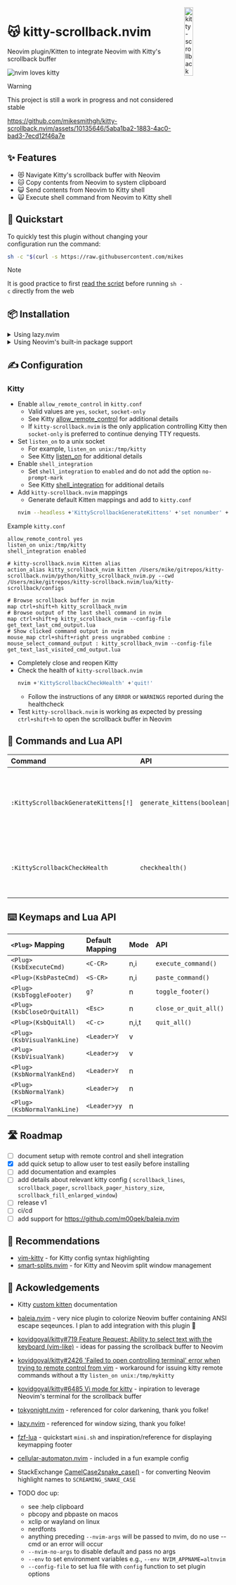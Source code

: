 <img src="https://github.com/mikesmithgh/kitty-scrollback.nvim/assets/10135646/a7357844-e0e4-4053-8c77-6d129528504f" alt="kitty-scrollback" style="width: 20%" align="right" />

# 😽 kitty-scrollback.nvim
Neovim plugin/Kitten to integrate Neovim with Kitty's scrollback buffer

![nvim loves kitty](https://img.shields.io/static/v1?style=fl&label=%E2%9D%A4%EF%B8%8F&message=%F0%9F%90%B1&logo=neovim&labelColor=282828&logoColor=8faa80&color=282828)
> [!WARNING]  
> This project is still a work in progress and not considered stable

https://github.com/mikesmithgh/kitty-scrollback.nvim/assets/10135646/5aba1ba2-1883-4ac0-bad3-7ecd12f46a7e

## ✨ Features
- 😻 Navigate Kitty's scrollback buffer with Neovim
- 🐱 Copy contents from Neovim to system clipboard
- 😺 Send contents from Neovim to Kitty shell
- 🙀 Execute shell command from Neovim to Kitty shell

## 🏃 Quickstart

To quickly test this plugin without changing your configuration run the command:
```sh
sh -c "$(curl -s https://raw.githubusercontent.com/mikesmithgh/kitty-scrollback.nvim/main/scripts/mini.sh)"
```
> [!NOTE]  
> It is good practice to first
> [read the script](https://github.com/mikesmithgh/kitty-scrollback.nvim/blob/main/scripts/mini.sh)
> before running `sh -c` directly from the web

## 📦 Installation

<details>

<summary>Using lazy.nvim</summary>

### [lazy.nvim](https://github.com/folke/lazy.nvim)
```lua
  {
    'mikesmithgh/kitty-scrollback.nvim',
    enabled = true,
    lazy = true,
    cmd = { 'KittyScrollbackGenerateKittens', 'KittyScrollbackCheckHealth' },
    config = function()
      require('kitty-scrollback').setup()
    end,
  }
```

</details>
<details>

<summary>Using Neovim's built-in package support </summary>

### [pack](https://neovim.io/doc/user/usr_05.html#05.4)
```bash
mkdir -p "$HOME/.local/share/nvim/site/pack/mikesmithgh/start/"
cd $HOME/.local/share/nvim/site/pack/mikesmithgh/start
git clone git@github.com:mikesmithgh/kitty-scrollback.nvim.git
nvim -u NONE -c "helptags kitty-scrollback.nvim/doc" -c q
mkdir -p "$HOME/.config/nvim"
echo "require('kitty-scrollback').setup()" >> "$HOME/.config/nvim/init.lua"
```

</details>

## ✍️ Configuration

### Kitty
- Enable `allow_remote_control` in `kitty.conf`
  - Valid values are `yes`, `socket`, `socket-only`
  - See Kitty [allow_remote_control](https://sw.kovidgoyal.net/kitty/conf/#opt-kitty.allow_remote_control) for additional details
  - If `kitty-scrollback.nvim` is the only application controlling Kitty then `socket-only` is preferred to continue denying TTY requests.
- Set `listen_on` to a unix socket
  - For example, `listen_on unix:/tmp/kitty`
  - See Kitty [listen_on](https://sw.kovidgoyal.net/kitty/conf/#opt-kitty.listen_on) for additional details
- Enable `shell_integration`
  - Set `shell_integration` to `enabled` and do not add the option `no-prompt-mark`
  - See Kitty [shell_integration](https://sw.kovidgoyal.net/kitty/conf/#opt-kitty.shell_integration) for additional details
- Add `kitty-scrollback.nvim` mappings
  - Generate default Kitten mappings and add to `kitty.conf`
  ```sh
  nvim --headless +'KittyScrollbackGenerateKittens' +'set nonumber' +'set norelativenumber' +'%print' +'quit!' 2>&1
  ```

Example `kitty.conf`
```kitty
allow_remote_control yes
listen_on unix:/tmp/kitty
shell_integration enabled

# kitty-scrollback.nvim Kitten alias
action_alias kitty_scrollback_nvim kitten /Users/mike/gitrepos/kitty-scrollback.nvim/python/kitty_scrollback_nvim.py --cwd /Users/mike/gitrepos/kitty-scrollback.nvim/lua/kitty-scrollback/configs
 
# Browse scrollback buffer in nvim
map ctrl+shift+h kitty_scrollback_nvim
# Browse output of the last shell command in nvim
map ctrl+shift+g kitty_scrollback_nvim --config-file get_text_last_cmd_output.lua
# Show clicked command output in nvim
mouse_map ctrl+shift+right press ungrabbed combine : mouse_select_command_output : kitty_scrollback_nvim --config-file get_text_last_visited_cmd_output.lua
```

- Completely close and reopen Kitty
- Check the health of `kitty-scrollback.nvim`
  ```sh
  nvim +'KittyScrollbackCheckHealth' +'quit!'
  ```
  - Follow the instructions of any `ERROR` or `WARNINGS` reported during the healthcheck
- Test `kitty-scrollback.nvim` is working as expected by pressing `ctrl+shift+h` to open the scrollback buffer in Neovim

## 🫡 Commands and Lua API
| Command                              | API                              | Description                                                             |
| :----------------------------------- | :------------------------------- | :---------------------------------------------------------------------- |
| `:KittyScrollbackGenerateKittens[!]` | `generate_kittens(boolean\|nil)` | Generate Kitten commands used as reference for configuring `kitty.conf` |                 
| `:KittyScrollbackCheckHealth`        | `checkhealth()`                  | Run `:checkhealth kitty-scrollback` in the context of Kitty             |

## ⌨️ Keymaps and Lua API
| `<Plug>` Mapping            | Default Mapping | Mode  | API                   | Description    |
| :-------------------------- | :-------------- | :---- | :-------------------- | :--------------|
| `<Plug>(KsbExecuteCmd)`     | `<C-CR>`        | n,i   | `execute_command()`   |                |
| `<Plug>(KsbPasteCmd)`       | `<S-CR>`        | n,i   | `paste_command()`     |                |
| `<Plug>(KsbToggleFooter)`   | `g?`            | n     | `toggle_footer()`     |                |
| `<Plug>(KsbCloseOrQuitAll)` | `<Esc>`         | n     | `close_or_quit_all()` |                |
| `<Plug>(KsbQuitAll)`        | `<C-c>`         | n,i,t | `quit_all()`          |                |
| `<Plug>(KsbVisualYankLine)` | `<Leader>Y`     | v     |                       | Maps to `"+Y`  |
| `<Plug>(KsbVisualYank)`     | `<Leader>y`     | v     |                       | Maps to `"+y`  |
| `<Plug>(KsbNormalYankEnd)`  | `<Leader>Y`     | n     |                       | Maps to `"+y$` |
| `<Plug>(KsbNormalYank)`     | `<Leader>y`     | n     |                       | Maps to `"+y`  |
| `<Plug>(KsbNormalYankLine)` | `<Leader>yy`    | n     |                       | Maps to `"+yy` |

## 🛣️ Roadmap
- [ ] document setup with remote control and shell integration
- [x] add quick setup to allow user to test easily before installing
- [ ] add documentation and examples
- [ ] add details about relevant kitty config ( `scrollback_lines`, `scrollback_pager`, `scrollback_pager_history_size`, `scrollback_fill_enlarged_window`)
- [ ] release v1
- [ ] ci/cd
- [ ] add support for https://github.com/m00qek/baleia.nvim

## 👏 Recommendations
- [vim-kitty](https://github.com/fladson/vim-kitty) - for Kitty config syntax highlighting
- [smart-splits.nvim](https://github.com/mrjones2014/smart-splits.nvim) - for Kitty and Neovim split window management 

## 🤝 Ackowledgements
- Kitty [custom kitten](https://sw.kovidgoyal.net/kitty/kittens/custom/) documentation
- [baleia.nvim](https://github.com/m00qek/baleia.nvim) - very nice plugin to colorize Neovim buffer containing ANSI escape seqeunces. I plan to add integration with this plugin 🤝
- [kovidgoyal/kitty#719 Feature Request: Ability to select text with the keyboard (vim-like)](https://github.com/kovidgoyal/kitty/issues/719) - ideas for passing the scrollback buffer to Neovim
- [kovidgoyal/kitty#2426 'Failed to open controlling terminal' error when trying to remote control from vim](https://github.com/kovidgoyal/kitty/issues/2426) - workaround for issuing kitty remote commands without a tty `listen_on unix:/tmp/mykitty`
- [kovidgoyal/kitty#6485 Vi mode for kitty](https://github.com/kovidgoyal/kitty/discussions/6485) - inpiration to leverage Neovim's terminal for the scrollback buffer
- [tokyonight.nvim](https://github.com/folke/tokyonight.nvim) - referenced for color darkening, thank you folke!
- [lazy.nvim](https://github.com/folke/lazy.nvim) - referenced for window sizing, thank you folke!
- [fzf-lua](https://github.com/ibhagwan/fzf-lua) - quickstart `mini.sh` and inspiration/reference for displaying keymapping footer
- [cellular-automaton.nvim](https://github.com/Eandrju/cellular-automaton.nvim) - included in a fun example config
- StackExchange [CamelCase2snake_case()](https://codegolf.stackexchange.com/a/177958/119424) - for converting Neovim highlight names to `SCREAMING_SNAKE_CASE`

- TODO doc up:
  - see :help clipboard
  - pbcopy and pbpaste on macos
  - xclip or wayland on linux
  - nerdfonts
  - anything preceding `--nvim-args` will be passed to nvim, do no use --cmd or an error will occur
  - `--nvim-no-args` to disable default and pass no args
  - `--env` to set environment variables e.g., `--env NVIM_APPNAME=altnvim`
  - `--config-file` to set lua file with `config` function to set plugin options
